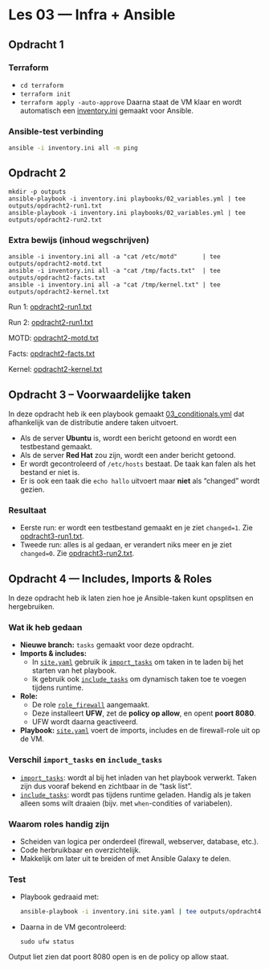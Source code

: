 # Les 03 — Infra + Ansible

## Opdracht 1

### Terraform
- `cd terraform`
- `terraform init`
- `terraform apply -auto-approve`
Daarna staat de VM klaar en wordt automatisch een [inventory.ini](inventory.ini) gemaakt voor Ansible.

### Ansible-test verbinding
  ```bash
  ansible -i inventory.ini all -m ping
````

## Opdracht 2
```
mkdir -p outputs
ansible-playbook -i inventory.ini playbooks/02_variables.yml | tee outputs/opdracht2-run1.txt
ansible-playbook -i inventory.ini playbooks/02_variables.yml | tee outputs/opdracht2-run2.txt
```
### Extra bewijs (inhoud wegschrijven)
```
ansible -i inventory.ini all -a "cat /etc/motd"       | tee outputs/opdracht2-motd.txt
ansible -i inventory.ini all -a "cat /tmp/facts.txt"  | tee outputs/opdracht2-facts.txt
ansible -i inventory.ini all -a "cat /tmp/kernel.txt" | tee outputs/opdracht2-kernel.txt
```
 
Run 1: [opdracht2-run1.txt](outputs/opdracht2-run1.txt)

Run 2: [opdracht2-run1.txt](outputs/opdracht2-run1.txt) 

MOTD: [opdracht2-motd.txt](outputs/opdracht2-motd.txt) 

Facts: [opdracht2-facts.txt](outputs/opdracht2-facts.txt)

Kernel: [opdracht2-kernel.txt](outputs/opdracht2-kernel.txt)

## Opdracht 3 – Voorwaardelijke taken

In deze opdracht heb ik een playbook gemaakt [03_conditionals.yml](playbooks/03_conditionals.yml) dat afhankelijk van de distributie andere taken uitvoert.

- Als de server **Ubuntu** is, wordt een bericht getoond en wordt een testbestand gemaakt.
- Als de server **Red Hat** zou zijn, wordt een ander bericht getoond.
- Er wordt gecontroleerd of `/etc/hosts` bestaat. De taak kan falen als het bestand er niet is.
- Er is ook een taak die `echo hallo` uitvoert maar **niet** als “changed” wordt gezien.

### Resultaat
- Eerste run: er wordt een testbestand gemaakt en je ziet `changed=1`. Zie [opdracht3-run1.txt](outputs/opdracht3-run1.txt).
- Tweede run: alles is al gedaan, er verandert niks meer en je ziet `changed=0`. Zie [opdracht3-run2.txt](outputs/opdracht3-run2.txt).

## Opdracht 4 — Includes, Imports & Roles

In deze opdracht heb ik laten zien hoe je Ansible-taken kunt opsplitsen en hergebruiken.

### Wat ik heb gedaan
- **Nieuwe branch:** `tasks` gemaakt voor deze opdracht.
- **Imports & includes:**  
  - In [`site.yaml`](site.yaml) gebruik ik [`import_tasks`](playbooks/04_imports_includes/import_example.yml) om taken in te laden bij het starten van het playbook.  
  - Ik gebruik ook [`include_tasks`](playbooks/04_imports_includes/include_example.yml) om dynamisch taken toe te voegen tijdens runtime.  
- **Role:**  
  - De role [`role_firewall`](roles/role_firewall/tasks/main.yml) aangemaakt.  
  - Deze installeert **UFW**, zet de **policy op allow**, en opent **poort 8080**.  
  - UFW wordt daarna geactiveerd.
- **Playbook:** [`site.yaml`](site.yaml) voert de imports, includes en de firewall-role uit op de VM.

### Verschil `import_tasks` en `include_tasks`
- [`import_tasks`](playbooks/04_imports_includes/import_example.yml): wordt al bij het inladen van het playbook verwerkt. Taken zijn dus vooraf bekend en zichtbaar in de “task list”.
- [`include_tasks`](playbooks/04_imports_includes/include_example.yml): wordt pas tijdens runtime geladen. Handig als je taken alleen soms wilt draaien (bijv. met `when`-condities of variabelen).

### Waarom roles handig zijn
- Scheiden van logica per onderdeel (firewall, webserver, database, etc.).
- Code herbruikbaar en overzichtelijk.
- Makkelijk om later uit te breiden of met Ansible Galaxy te delen.

### Test
- Playbook gedraaid met:
  ```bash
  ansible-playbook -i inventory.ini site.yaml | tee outputs/opdracht4-run1.txt
- Daarna in de VM gecontroleerd:
  ```
  sudo ufw status
  ```
Output liet zien dat poort 8080 open is en de policy op allow staat.

 